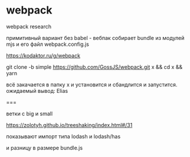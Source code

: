 # webpack
webpack research

  примитивный вариант без babel - вебпак собирает bundle из модулей mjs и его файл webpack.config.js

  https://kodaktor.ru/g/webpack

  git clone -b simple https://github.com/GossJS/webpack.git x && cd x && yarn

  всё закачается в папку x и установится и сбандлится и запустится. ожидаемый вывод: Elias

===

  ветки с big и small

  https://zolotyh.github.io/treeshaking/index.html#/31

  показывают импорт типа lodash и lodash/has

  и разницу в размере bundle.js

